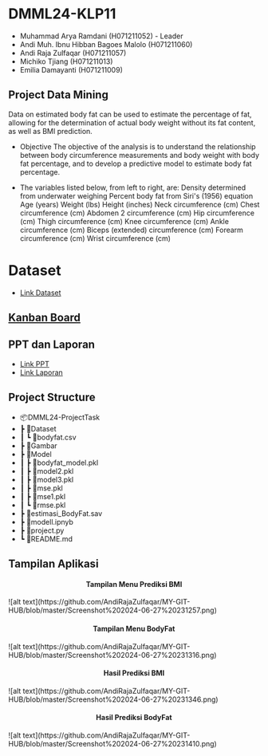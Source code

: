 # DMML24-KLP11

- Muhammad Arya Ramdani (H071211052) - Leader
- Andi Muh. Ibnu Hibban Bagoes Malolo (H071211060)
- Andi Raja Zulfaqar (H071211057)
- Michiko Tjiang (H071211013)
- Emilia Damayanti (H071211009)

## Project Data Mining
Data on estimated body fat can be used to estimate the percentage of fat, allowing for the determination of actual body weight without its fat content, as well as BMI prediction.

- Objective
The objective of the analysis is to understand the relationship between body circumference measurements and body weight with body fat percentage, and to develop a predictive model to estimate body fat percentage.

- The variables listed below, from left to right, are:
Density determined from underwater weighing
Percent body fat from Siri's (1956) equation
Age (years)
Weight (lbs)
Height (inches)
Neck circumference (cm)
Chest circumference (cm)
Abdomen 2 circumference (cm)
Hip circumference (cm)
Thigh circumference (cm)
Knee circumference (cm)
Ankle circumference (cm)
Biceps (extended) circumference (cm)
Forearm circumference (cm)
Wrist circumference (cm)

# Dataset
- [Link Dataset](https://www.kaggle.com/datasets/fedesoriano/body-fat-prediction-dataset/data)

## [Kanban Board](https://github.com/users/AndiMuhIbnuHibbanBagoesMalolo/projects/1/views/1)

## PPT dan Laporan
- [Link PPT](https://www.canva.com/design/DAGIGdIJ4FI/_-VkWtdiZ9WgbQW3ts8TkQ/edit?utm_content=DAGIGdIJ4FI&utm_campaign=designshare&utm_medium=link2&utm_source=sharebutton)
- [Link Laporan](https://docs.google.com/document/d/1rODsBVXVni30jkYu5ImpwMoNxLB1Jx_FSnWPyb8JPHk/edit?usp=sharing)

## Project Structure
- 📦DMML24-ProjectTask
- ┣ 📂Dataset
- ┃  ┗ 📜bodyfat.csv
- ┣ 📂Gambar
- ┣ 📂Model
- ┃  ┣ 📜bodyfat_model.pkl
- ┃  ┣ 📜model2.pkl
- ┃  ┣ 📜model3.pkl
- ┃  ┣ 📜mse.pkl
- ┃  ┣ 📜mse1.pkl
- ┃  ┗ 📜rmse.pkl
- ┣ 📜estimasi_BodyFat.sav
- ┣ 📜modell.ipnyb
- ┣ 📜project.py
- ┗ 📜README.md

## Tampilan Aplikasi
<h4 align="center">Tampilan Menu Prediksi BMI</h4>
![alt text](https://github.com/AndiRajaZulfaqar/MY-GIT-HUB/blob/master/Screenshot%202024-06-27%20231257.png)

<h4 align="center">Tampilan Menu BodyFat</h4>
![alt text](https://github.com/AndiRajaZulfaqar/MY-GIT-HUB/blob/master/Screenshot%202024-06-27%20231316.png)

<h4 align="center">Hasil Prediksi BMI</h4>
![alt text](https://github.com/AndiRajaZulfaqar/MY-GIT-HUB/blob/master/Screenshot%202024-06-27%20231346.png)

<h4 align="center">Hasil Prediksi BodyFat</h4>
![alt text](https://github.com/AndiRajaZulfaqar/MY-GIT-HUB/blob/master/Screenshot%202024-06-27%20231410.png)
